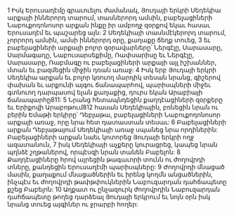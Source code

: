 1 Իսկ Երուսաղէմը գրաւուելու ժամանակ, Յուդայի երկրի Սեդեկիա արքայի իններորդ տարում, տասներորդ ամսին, բաբելացիների Նաբուքոդոնոսոր արքան ինքը իր ամբողջ զօրքով եկաւ հասաւ Երուսաղէմ եւ պաշարեց այն: 2 Սեդեկիայի տասնմէկերորդ տարում, չորրորդ ամսին, ամսի իններորդ օրը, քաղաքը ճեղք տուեց, 3 եւ բաբելացիների արքայի բոլոր զօրավարները՝ Ներգէլը, Սարասարը, Սարմագադը, Նաբուսարսեքիմը, Ռափսարիսը եւ Ներգէլը, Սարասարը, Ռաբմագը ու բաբելացիների արքայի այլ իշխաններ, մտան եւ բազմեցին միջին դռան առաջ:
4 Իսկ երբ Յուդայի երկրի Սեդեկիա արքան եւ բոլոր կռուող մարդիկ տեսան նրանց, գիշերով փախան եւ արքունի այգու ճանապարհով, պարիսպների միջեւ գտնուող դարպասով ելան քաղաքից, դուրս եկան Արաբիայի ճանապարհը811: 5 Նրանց հետապնդեցին քաղդէացիների զօրքերը եւ Երիքովի Արաբոթում812 հասան Սեդեկիային, բռնեցին նրան ու բերին Եմաթի երկիրը՝ Դեբլաթա, բաբելացիների Նաբուքոդոնոսոր արքայի առաջ, որը նրա հետ դատաստան տեսաւ: 6 Բաբելացիների արքան Դեբլաթայում Սեդեկիայի առաջ սպանեց նրա որդիներին: Բաբելացիների արքան նաեւ կոտորեց Յուդայի երկրի ողջ ազատանուն, 7 իսկ Սեդեկիայի աչքերը կուրացրեց, կապեց նրան պղնձէ շղթաներով, որպէսզի նրան տանեն Բաբելոն:
8 Քաղդէացիները հրով այրեցին թագաւորի տունն ու ժողովրդի տները, քանդեցին Երուսաղէմի պարիսպները: 9 Ժողովրդի մնացած մասին, քաղաքում մնացածներին եւ իրենց կողմն անցածներին, ինչպէս եւ ժողովրդի թափթփուկներին Նաբուզարդան դահճապետը քշեց Բաբելոն: 10 Աղքատ ու ընչազուրկ ժողովրդին Նաբուզարդան դահճապետը թողեց դարձեալ Յուդայի երկրում եւ նոյն օրն իսկ նրանց տուեց այգիներ ու ջրարբի հողեր:
